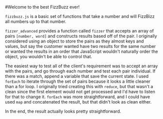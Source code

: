 #Welcome to the best FizzBuzz ever!

`fizzbuzz.js` is a basic set of functions that take a number and will FizzBizz all numbers up to that number.

`fizzer_advanced` provides a function called `fizzer` that accepts an array of pairs `[number, word]` and constructs results based off of the pair. I originally considered using an object to store the pairs as they almost keys and values, but say the customer wanted have two results for the same number or wanted the results in an order that JavaScript wouldn't naturally order the object, you wouldn't be able to control that.

The easiest way to test all of the client's requirement was to accept an array with the pairs, and go through each number and test each pair individual. If there was a match, append a variable that save the current state. I used `forEach` to iterate through the set of pairs because it looks a little cleaner than a for loop. I originally tried creating this with `reduce`, but that wasn't a clean since the first element would not get processed and I'd have to listen for that to change it. `forEach` was more straightforward, and I could have used `map` and concatenated the result, but that didn't look as clean either.

In the end, the result actually looks pretty straightforward.
